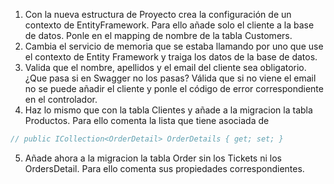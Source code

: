 1. Con la nueva estructura de Proyecto crea la configuración de un contexto de EntityFramework. Para ello añade solo el cliente a la base de datos. Ponle en el mapping de nombre de la tabla Customers.
2. Cambia el servicio de memoria que se estaba llamando por uno que use el contexto de Entity Framework y traiga los datos de la base de datos.
3. Valida que el nombre, apellidos y el email del cliente sea obligatorio. ¿Que pasa si en Swagger no los pasas? Válida que si no viene el email no se puede añadir el cliente y ponle el código de error correspondiente en el controlador.
4. Haz lo mismo que con la tabla Clientes y añade a la migracion la tabla Productos. Para ello comenta la lista que tiene asociada de 
```csharp
// public ICollection<OrderDetail> OrderDetails { get; set; }
```
5. Añade ahora a la migracion la tabla Order sin los Tickets ni los OrdersDetail. Para ello comenta sus propiedades correspondientes.
